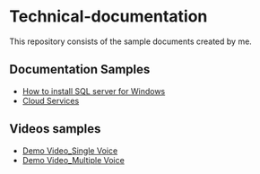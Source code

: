 # Technical-documentation
This repository consists of the sample documents created by me.

## Documentation Samples

- [How to install SQL server for Windows](Docs/Newsletter/Install_SQL.md)
- [Cloud Services](Docs/CloudServices/CloudServices.md)

## Videos samples

- [Demo Video_Single Voice](https://github.com/manojmandya07/Technical-documentation-Samples/raw/main/SampleVideos/Demo_SingleVoice.mp4)
- [Demo Video_Multiple Voice](https://github.com/manojmandya07/Technical-documentation-Samples/raw/main/SampleVideos/Demo_MultipleVoice.mp4)
